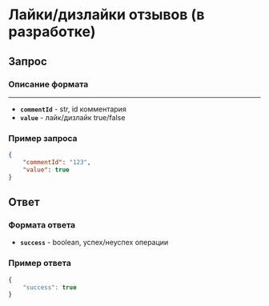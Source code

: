 # Лайки/дизлайки отзывов (в разработке)



## Запрос

### Описание формата

****

* **`commentId`** - str, id комментария
* **`value`** - лайк/дизлайк true/false

### Пример запроса

```json
{
    "commentId": "123",
    "value": true
}
```

## Ответ

### Формата ответа

* **`success`** - boolean, успех/неуспех операции

### Пример ответа

```javascript
{
    "success": true
}
```
